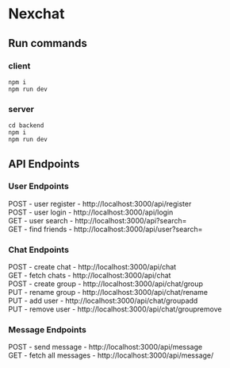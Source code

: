 # Nexchat
## Run commands

### client 
`npm i`
<br>
`npm run dev`
### server
`cd backend`
<br>
`npm i`
<br>
`npm run dev`

## API Endpoints

### User Endpoints
POST - user register - http://localhost:3000/api/register
<br>
POST - user login - http://localhost:3000/api/login
<br>
GET - user search - http://localhost:3000/api?search=<user id>
<br>
GET - find friends - http://localhost:3000/api/user?search=<name>

### Chat Endpoints
POST - create chat - http://localhost:3000/api/chat
<br>
GET - fetch chats - http://localhost:3000/api/chat
<br>
POST - create group - http://localhost:3000/api/chat/group
<br>
PUT - rename group - http://localhost:3000/api/chat/rename
<br>
PUT - add user - http://localhost:3000/api/chat/groupadd
<br>
PUT - remove user - http://localhost:3000/api/chat/groupremove

### Message Endpoints
POST - send message - http://localhost:3000/api/message
<br>
GET - fetch all messages - http://localhost:3000/api/message/<id>
